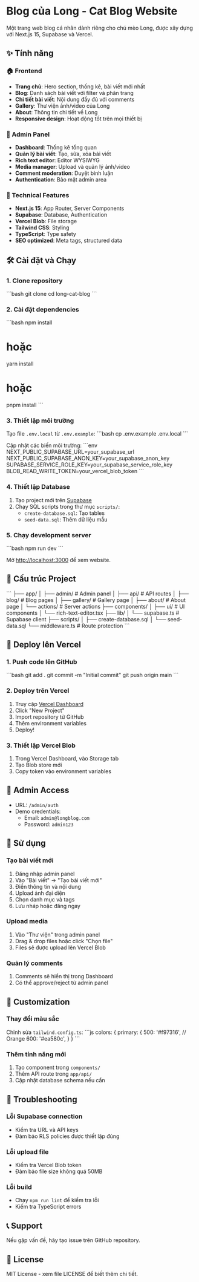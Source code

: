 # Blog của Long - Cat Blog Website

Một trang web blog cá nhân dành riêng cho chú mèo Long, được xây dựng với Next.js 15, Supabase và Vercel.

## ✨ Tính năng

### 🏠 Frontend
- **Trang chủ**: Hero section, thống kê, bài viết mới nhất
- **Blog**: Danh sách bài viết với filter và phân trang
- **Chi tiết bài viết**: Nội dung đầy đủ với comments
- **Gallery**: Thư viện ảnh/video của Long
- **About**: Thông tin chi tiết về Long
- **Responsive design**: Hoạt động tốt trên mọi thiết bị

### 🔧 Admin Panel
- **Dashboard**: Thống kê tổng quan
- **Quản lý bài viết**: Tạo, sửa, xóa bài viết
- **Rich text editor**: Editor WYSIWYG
- **Media manager**: Upload và quản lý ảnh/video
- **Comment moderation**: Duyệt bình luận
- **Authentication**: Bảo mật admin area

### 🚀 Technical Features
- **Next.js 15**: App Router, Server Components
- **Supabase**: Database, Authentication
- **Vercel Blob**: File storage
- **Tailwind CSS**: Styling
- **TypeScript**: Type safety
- **SEO optimized**: Meta tags, structured data

## 🛠️ Cài đặt và Chạy

### 1. Clone repository
\`\`\`bash
git clone <repository-url>
cd long-cat-blog
\`\`\`

### 2. Cài đặt dependencies
\`\`\`bash
npm install
# hoặc
yarn install
# hoặc
pnpm install
\`\`\`

### 3. Thiết lập môi trường

Tạo file `.env.local` từ `.env.example`:
\`\`\`bash
cp .env.example .env.local
\`\`\`

Cập nhật các biến môi trường:
\`\`\`env
NEXT_PUBLIC_SUPABASE_URL=your_supabase_url
NEXT_PUBLIC_SUPABASE_ANON_KEY=your_supabase_anon_key
SUPABASE_SERVICE_ROLE_KEY=your_supabase_service_role_key
BLOB_READ_WRITE_TOKEN=your_vercel_blob_token
\`\`\`

### 4. Thiết lập Database

1. Tạo project mới trên [Supabase](https://supabase.com)
2. Chạy SQL scripts trong thư mục `scripts/`:
   - `create-database.sql`: Tạo tables
   - `seed-data.sql`: Thêm dữ liệu mẫu

### 5. Chạy development server
\`\`\`bash
npm run dev
\`\`\`

Mở [http://localhost:3000](http://localhost:3000) để xem website.

## 📁 Cấu trúc Project

\`\`\`
├── app/
│   ├── admin/              # Admin panel
│   ├── api/                # API routes
│   ├── blog/               # Blog pages
│   ├── gallery/            # Gallery page
│   ├── about/              # About page
│   └── actions/            # Server actions
├── components/
│   ├── ui/                 # UI components
│   └── rich-text-editor.tsx
├── lib/
│   └── supabase.ts         # Supabase client
├── scripts/
│   ├── create-database.sql
│   └── seed-data.sql
└── middleware.ts           # Route protection
\`\`\`

## 🚀 Deploy lên Vercel

### 1. Push code lên GitHub
\`\`\`bash
git add .
git commit -m "Initial commit"
git push origin main
\`\`\`

### 2. Deploy trên Vercel
1. Truy cập [Vercel Dashboard](https://vercel.com/dashboard)
2. Click "New Project"
3. Import repository từ GitHub
4. Thêm environment variables
5. Deploy!

### 3. Thiết lập Vercel Blob
1. Trong Vercel Dashboard, vào Storage tab
2. Tạo Blob store mới
3. Copy token vào environment variables

## 🔐 Admin Access

- URL: `/admin/auth`
- Demo credentials:
  - Email: `admin@longblog.com`
  - Password: `admin123`

## 📝 Sử dụng

### Tạo bài viết mới
1. Đăng nhập admin panel
2. Vào "Bài viết" → "Tạo bài viết mới"
3. Điền thông tin và nội dung
4. Upload ảnh đại diện
5. Chọn danh mục và tags
6. Lưu nháp hoặc đăng ngay

### Upload media
1. Vào "Thư viện" trong admin panel
2. Drag & drop files hoặc click "Chọn file"
3. Files sẽ được upload lên Vercel Blob

### Quản lý comments
1. Comments sẽ hiển thị trong Dashboard
2. Có thể approve/reject từ admin panel

## 🎨 Customization

### Thay đổi màu sắc
Chỉnh sửa `tailwind.config.ts`:
\`\`\`js
colors: {
  primary: {
    500: '#f97316', // Orange
    600: '#ea580c',
  }
}
\`\`\`

### Thêm tính năng mới
1. Tạo component trong `components/`
2. Thêm API route trong `app/api/`
3. Cập nhật database schema nếu cần

## 🐛 Troubleshooting

### Lỗi Supabase connection
- Kiểm tra URL và API keys
- Đảm bảo RLS policies được thiết lập đúng

### Lỗi upload file
- Kiểm tra Vercel Blob token
- Đảm bảo file size không quá 50MB

### Lỗi build
- Chạy `npm run lint` để kiểm tra lỗi
- Kiểm tra TypeScript errors

## 📞 Support

Nếu gặp vấn đề, hãy tạo issue trên GitHub repository.

## 📄 License

MIT License - xem file LICENSE để biết thêm chi tiết.
